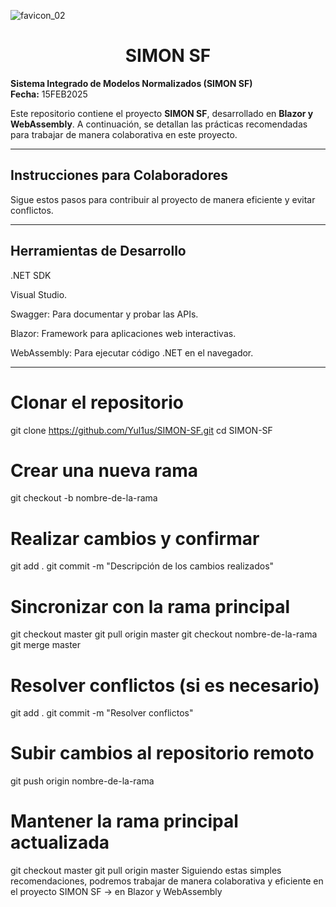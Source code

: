 ![favicon_02](https://github.com/user-attachments/assets/62c7f66f-c84c-405c-8f82-e1aef75277ba)

<h1 align="center"> SIMON SF </h1>

**Sistema Integrado de Modelos Normalizados (SIMON SF)**  
**Fecha:** 15FEB2025  

Este repositorio contiene el proyecto **SIMON SF**, desarrollado en **Blazor y WebAssembly**. A continuación, se detallan las prácticas recomendadas para trabajar de manera colaborativa en este proyecto.

---

## **Instrucciones para Colaboradores**

Sigue estos pasos para contribuir al proyecto de manera eficiente y evitar conflictos.

---

## **Herramientas de Desarrollo**

.NET SDK

Visual Studio.

Swagger: Para documentar y probar las APIs.

Blazor: Framework para aplicaciones web interactivas.

WebAssembly: Para ejecutar código .NET en el navegador.


---

# Clonar el repositorio
git clone https://github.com/Yul1us/SIMON-SF.git
cd SIMON-SF
# Crear una nueva rama
git checkout -b nombre-de-la-rama
# Realizar cambios y confirmar
git add .
git commit -m "Descripción de los cambios realizados"
# Sincronizar con la rama principal
git checkout master
git pull origin master
git checkout nombre-de-la-rama
git merge master
# Resolver conflictos (si es necesario)
git add .
git commit -m "Resolver conflictos"
# Subir cambios al repositorio remoto
git push origin nombre-de-la-rama
# Mantener la rama principal actualizada
git checkout master
git pull origin master
Siguiendo estas simples recomendaciones, podremos trabajar de manera colaborativa y eficiente en
el proyecto SIMON SF -> en Blazor y WebAssembly
